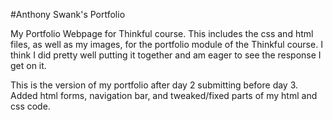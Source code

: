 #Anthony Swank's Portfolio

My Portfolio Webpage for Thinkful course. This includes the css and html files, as well as my images, for the portfolio module 
of the Thinkful course. I think I did pretty well putting it together and am eager to see the response I get on it.

This is the version of my portfolio after day 2 submitting before day 3. Added html forms, navigation bar, and tweaked/fixed parts
of my html and css code.
